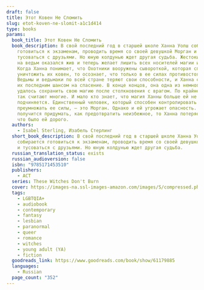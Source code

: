```yaml
---
draft: false
title: Этот Ковен Не Сломить
slug: etot-koven-ne-slomit-a1c1d414
type: books
params:
  book_title: Этот Ковен Не Сломить
  book_description: В свой последний год в старшей школе Ханна Уолш собирается
    готовиться к экзаменам, проводить время со своей девушкой Морган и
    тусоваться с друзьями. Но юную колдунью ждет другая судьба. Жестокий Охотник
    на ведьм оказался жив и теперь желает лишить всех носителей магии их дара.
    Когда Ханна понимает, что Охотники вооружены сывороткой, которая способна
    уничтожить их ковен, то осознает, что только в ее силах противостоять злу.
    Ведьмы и ведьмаки по всей стране теряют свои способности, и Ханна становится
    их последним шансом на спасение. В конце концов, она одна из немногих, кому
    удалось сохранить свою магию после столкновения с врагом. По крайней мере,
    так считают многие. И мало кто знает, что магия Ханны больше ей не
    подчиняется. Единственный человек, который способен контролировать и
    преумножать ее силы, — это Морган. Однако и ей угрожает опасность. Если не
    получится придумать, как предотвратить неизбежное, то Ханна потеряет все,
    что было ей дорого.
  authors:
    - Isabel Sterling, Изабель Стерлинг
  short_book_description: В свой последний год в старшей школе Ханна Уолш
    собирается готовиться к экзаменам, проводить время со своей девушкой Морган
    и тусоваться с друзьями. Но юную колдунью ждет другая судьба.
  russian_translation_status: exists
  russian_audioversion: false
  isbn: "9785171453510"
  publishers:
    - АСТ
  series: These Witches Don't Burn
  cover: https://images-na.ssl-images-amazon.com/images/S/compressed.photo.goodreads.com/books/1653726033i/61179885.jpg
  tags:
    - LGBTQIA+
    - audiobook
    - contemporary
    - fantasy
    - lesbian
    - paranormal
    - queer
    - romance
    - witches
    - young adult (YA)
    - fiction
  goodreads_link: https://www.goodreads.com/book/show/61179885
  languages:
    - Russian
  page_count: "352"
---
```

